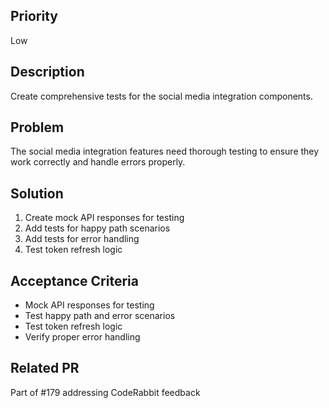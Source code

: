 ## Priority
Low

## Description
Create comprehensive tests for the social media integration components.

## Problem
The social media integration features need thorough testing to ensure they work correctly and handle errors properly.

## Solution
1. Create mock API responses for testing
2. Add tests for happy path scenarios
3. Add tests for error handling
4. Test token refresh logic

## Acceptance Criteria
- Mock API responses for testing
- Test happy path and error scenarios
- Test token refresh logic
- Verify proper error handling

## Related PR
Part of #179 addressing CodeRabbit feedback
